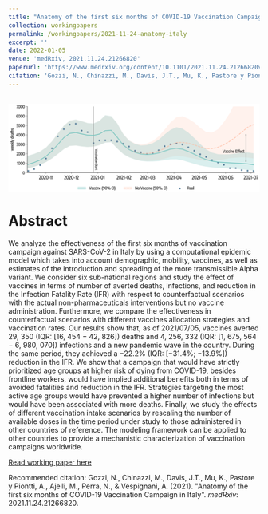 ```yaml
---
title: "Anatomy of the first six months of COVID-19 Vaccination Campaign in Italy"
collection: workingpapers
permalink: /workingpapers/2021-11-24-anatomy-italy
excerpt: ''
date: 2022-01-05
venue: 'medRxiv, 2021.11.24.21266820'
paperurl: 'https://www.medrxiv.org/content/10.1101/2021.11.24.21266820v1'
citation: 'Gozzi, N., Chinazzi, M., Davis, J.T., Mu, K., Pastore y Piontti, A., Ajelli, M., Perra, N., & Vespignani, A. (2021).'
---
```


<br/><img src='/images/anatomy-italy.png'>


# Abstract
We analyze the effectiveness of the first six months of vaccination campaign against SARS-CoV-2 in Italy by using a computational epidemic model which takes into account demographic, mobility, vaccines, as well as estimates of the introduction and spreading of the more transmissible Alpha variant. We consider six sub-national regions and study the effect of vaccines in terms of number of averted deaths, infections, and reduction in the Infection Fatality Rate (IFR) with respect to counterfactual scenarios with the actual non-pharmaceuticals interventions but no vaccine administration. Furthermore, we compare the effectiveness in counterfactual scenarios with different vaccines allocation strategies and vaccination rates. Our results show that, as of 2021/07/05, vaccines averted 29, 350 (IQR: [16, 454 − 42, 826]) deaths and 4, 256, 332 (IQR: [1, 675, 564 − 6, 980, 070]) infections and a new pandemic wave in the country. During the same period, they achieved a −22.2% (IQR: [−31.4%; −13.9%]) reduction in the IFR. We show that a campaign that would have strictly prioritized age groups at higher risk of dying from COVID-19, besides frontline workers, would have implied additional benefits both in terms of avoided fatalities and reduction in the IFR. Strategies targeting the most active age groups would have prevented a higher number of infections but would have been associated with more deaths. Finally, we study the effects of different vaccination intake scenarios by rescaling the number of available doses in the time period under study to those administered in other countries of reference. The modeling framework can be applied to other countries to provide a mechanistic characterization of vaccination campaigns worldwide.


[Read working paper here](https://www.medrxiv.org/content/10.1101/2021.11.24.21266820v1)

Recommended citation: Gozzi, N., Chinazzi, M., Davis, J.T., Mu, K., Pastore y Piontti, A., Ajelli, M., Perra, N., & Vespignani, A. (2021). &quot;Anatomy of the first six months of COVID-19 Vaccination Campaign in Italy&quot;. <i>medRxiv</i>: 2021.11.24.21266820. 



